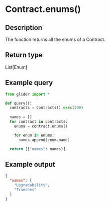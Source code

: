 # Contract.enums()

## Description

The function returns all the enums of a Contract.

## Return type

List\[Enum]

## Example query

```python
from glider import *

def query():
  contracts = Contracts().exec(100)
  
  names = []
  for contract in contracts:
    enums = contract.enums()

    for enum in enums:
      names.append(enum.name)

  return [{"names": names}]
```

## Example output

```json
{
  "names": [
    "Upgradability",
    "Tranches"
  ]
}
```
